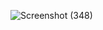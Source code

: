 ![Screenshot (348)](https://github.com/PKLProject/HCMBotDashboard/assets/130963922/9f4ca26a-f735-4230-bec1-78bea85ffd37)
